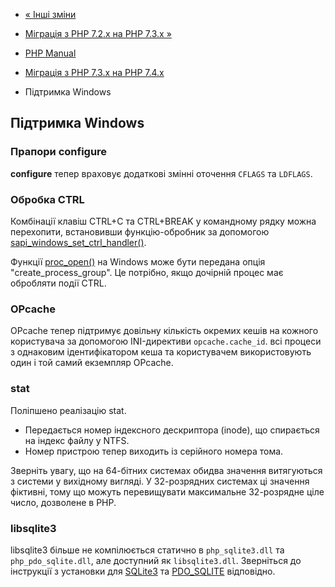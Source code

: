 - [« Інші зміни](migration74.other-changes.md)
- [Міграція з PHP 7.2.x на PHP 7.3.x »](migration73.md)

- [PHP Manual](index.md)
- [Міграція з PHP 7.3.x на PHP 7.4.x](migration74.md)
- Підтримка Windows

## Підтримка Windows

### Прапори **configure**

**configure** тепер враховує додаткові змінні оточення
`CFLAGS` та `LDFLAGS`.

### Обробка CTRL

Комбінації клавіш CTRL+C та CTRL+BREAK у командному рядку можна
перехопити, встановивши функцію-обробник за допомогою
[sapi_windows_set_ctrl_handler()](function.sapi-windows-set-ctrl-handler.md).

Функції [proc_open()](function.proc-open.md) на Windows може бути
передана опція "create_process_group". Це потрібно, якщо дочірній процес
має обробляти події CTRL.

### OPcache

OPcache тепер підтримує довільну кількість окремих кешів на
кожного користувача за допомогою INI-директиви `opcache.cache_id`. всі
процеси з однаковим ідентифікатором кеша та користувачем використовують
один і той самий екземпляр OPcache.

### stat

Поліпшено реалізацію stat.

- Передається номер індексного дескриптора (inode), що спирається
на індекс файлу у NTFS.
- Номер пристрою тепер виходить із серійного номера тома.

Зверніть увагу, що на 64-бітних системах обидва значення витягуються з
системи у вихідному вигляді. У 32-розрядних системах ці значення фіктивні,
тому що можуть перевищувати максимальне 32-розрядне ціле число,
дозволене в PHP.

### libsqlite3

libsqlite3 більше не компілюється статично в `php_sqlite3.dll` та
`php_pdo_sqlite.dll`, але доступний як `libsqlite3.dll`. Зверніться до
інструкції з установки для [SQLite3](sqlite3.installation.md) та
[PDO_SQLITE](ref.pdo-sqlite.md#ref.pdo-sqlite.installation)
відповідно.
